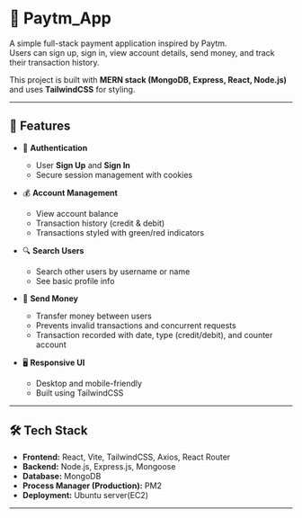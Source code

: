 # 💸 Paytm_App

A simple full-stack payment application inspired by Paytm.  
Users can sign up, sign in, view account details, send money, and track their transaction history.  

This project is built with **MERN stack (MongoDB, Express, React, Node.js)** and uses **TailwindCSS** for styling.

---

## 🚀 Features

- 👤 **Authentication**
  - User **Sign Up** and **Sign In**  
  - Secure session management with cookies  

- 💰 **Account Management**
  - View account balance  
  - Transaction history (credit & debit)  
  - Transactions styled with green/red indicators  

- 🔍 **Search Users**
  - Search other users by username or name  
  - See basic profile info  

- 💸 **Send Money**
  - Transfer money between users  
  - Prevents invalid transactions and concurrent requests  
  - Transaction recorded with date, type (credit/debit), and counter account  

- 🖥 **Responsive UI**
  - Desktop and mobile-friendly  
  - Built using TailwindCSS  

---

## 🛠️ Tech Stack

- **Frontend:** React, Vite, TailwindCSS, Axios, React Router  
- **Backend:** Node.js, Express.js, Mongoose  
- **Database:** MongoDB  
- **Process Manager (Production):** PM2  
- **Deployment:** Ubuntu server(EC2)    

---


